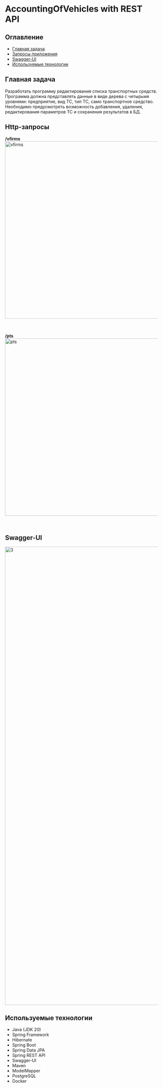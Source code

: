 # AccountingOfVehicles with REST API

## Оглавление
* [Главная задача](#главная-задача)
* [Запросы приложения](#http-запросы)
* [Swagger-UI](#swagger-ui)
* [Используемые технологии](#используемые-технологии)

## Главная задача
Разработать программу редактирования списка транспортных средств. Программа должна представлять данные в виде дерева с четырьмя уровнями: предприятие, вид ТС, тип ТС, само транспортное средство. Необходимо предусмотреть возможность добавления, удаления, редактирования параметров ТС и сохранения результатов в БД. </br>

## Http-запросы
  __/vfirms__         
<img width="585" alt="vfirms" src="https://github.com/necha143/AccountingOfVehicles/assets/113212609/7fef7028-078f-40c5-b809-8a471fe9d13c">


</br></br>
  __/pts__         
<img width="585" alt="pts" src="https://github.com/necha143/AccountingOfVehicles/assets/113212609/58994642-b5e7-4a34-8463-c61c5fac22ea">


</br>

## Swagger-UI
<img width="1512" alt="3" src="https://github.com/necha143/AccountingOfVehicles/assets/113212609/2913c970-7f04-42ec-aae9-d5f0a3cb94f6">
</br>


## Используемые технологии 
* Java (JDK 20)
* Spring Framework
* Hibernate
* Spring Boot
* Spring Data JPA
* Spring REST API
* Swagger-UI
* Maven
* ModelMapper
* PostgreSQL
* Docker
